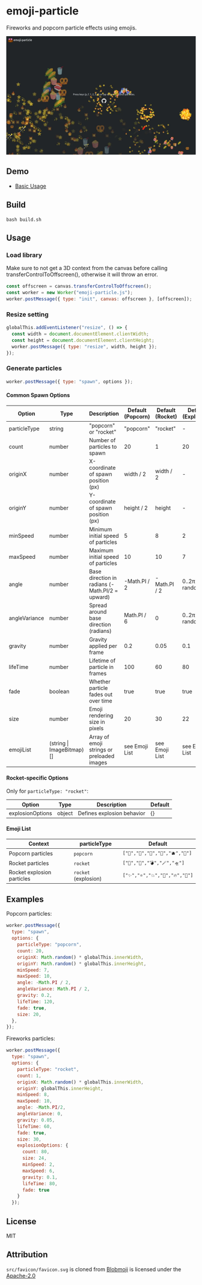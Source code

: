 # emoji-particle

Fireworks and popcorn particle effects using emojis.

![alt screenshot](screenshot.webp)

## Demo

- [Basic Usage](https://hoge.github.io/emoji-particle/)

## Build

```
bash build.sh
```

## Usage

### Load library

Make sure to not get a 3D context from the canvas before calling
transferControlToOffscreen(), otherwise it will throw an error.

```js
const offscreen = canvas.transferControlToOffscreen();
const worker = new Worker("emoji-particle.js");
worker.postMessage({ type: "init", canvas: offscreen }, [offscreen]);
```

### Resize setting

```js
globalThis.addEventListener("resize", () => {
  const width = document.documentElement.clientWidth;
  const height = document.documentElement.clientHeight;
  worker.postMessage({ type: "resize", width, height });
});
```

### Generate particles

```js
worker.postMessage({ type: "spawn", options });
```

#### Common Spawn Options

| Option        | Type                      | Description                                     | Default (Popcorn) | Default (Rocket) | Default (Explosion) |
| ------------- | ------------------------- | ----------------------------------------------- | ----------------- | ---------------- | ------------------- |
| particleType  | string                    | "popcorn" or "rocket"                           | "popcorn"         | "rocket"         | -                   |
| count         | number                    | Number of particles to spawn                    | 20                | 1                | 20                  |
| originX       | number                    | X-coordinate of spawn position (px)             | width / 2         | width / 2        | -                   |
| originY       | number                    | Y-coordinate of spawn position (px)             | height / 2        | height           | -                   |
| minSpeed      | number                    | Minimum initial speed of particles              | 5                 | 8                | 2                   |
| maxSpeed      | number                    | Maximum initial speed of particles              | 10                | 10               | 7                   |
| angle         | number                    | Base direction in radians (-Math.PI/2 = upward) | -Math.PI / 2      | -Math.PI / 2     | 0..2π randomized    |
| angleVariance | number                    | Spread around base direction (radians)          | Math.PI / 6       | 0                | 0..2π randomized    |
| gravity       | number                    | Gravity applied per frame                       | 0.2               | 0.05             | 0.1                 |
| lifeTime      | number                    | Lifetime of particle in frames                  | 100               | 60               | 80                  |
| fade          | boolean                   | Whether particle fades out over time            | true              | true             | true                |
| size          | number                    | Emoji rendering size in pixels                  | 20                | 30               | 22                  |
| emojiList     | (string \| ImageBitmap)[] | Array of emoji strings or preloaded images      | see Emoji List    | see Emoji List   | see Emoji List      |

#### Rocket-specific Options

Only for `particleType: "rocket"`:

| Option           | Type   | Description                | Default |
| ---------------- | ------ | -------------------------- | ------- |
| explosionOptions | object | Defines explosion behavior | {}      |

#### Emoji List

| Context                    | particleType         | Default                           |
| -------------------------- | -------------------- | --------------------------------- |
| Popcorn particles          | `popcorn`            | `["🍿","🌽","🥤","🥨","🫐","🍣"]` |
| Rocket particles           | `rocket`             | `["🚀","🧨","💣","🪄","🛸"]`      |
| Rocket explosion particles | `rocket` (explosion) | `["✨","⭐️","💥","🌟","🔥","💫"]` |

## Examples

Popcorn particles:

```js
worker.postMessage({
  type: "spawn",
  options: {
    particleType: "popcorn",
    count: 20,
    originX: Math.random() * globalThis.innerWidth,
    originY: Math.random() * globalThis.innerHeight,
    minSpeed: 7,
    maxSpeed: 10,
    angle: -Math.PI / 2,
    angleVariance: Math.PI / 2,
    gravity: 0.2,
    lifeTime: 120,
    fade: true,
    size: 20,
  },
});
```

Fireworks particles:

```js
worker.postMessage({
  type: "spawn",
  options: {
    particleType: "rocket",
    count: 1,
    originX: Math.random() * globalThis.innerWidth,
    originY: globalThis.innerHeight,
    minSpeed: 8,
    maxSpeed: 10,
    angle: -Math.PI/2,
    angleVariance: 0,
    gravity: 0.05,
    lifeTime: 60,
    fade: true,
    size: 30,
    explosionOptions: {
      count: 80,
      size: 24,
      minSpeed: 2,
      maxSpeed: 6,
      gravity: 0.1,
      lifeTime: 80,
      fade: true
    }
  });
```

## License

MIT

## Attribution

`src/favicon/favicon.svg` is cloned from
[Blobmoji](https://github.com/C1710/blobmoji) is licensed under the
[Apache-2.0](https://github.com/C1710/blobmoji/blob/main/LICENSE)

